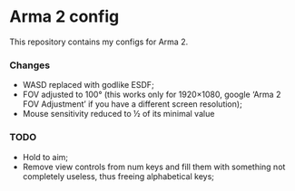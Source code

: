 # Arma 2 config
This repository contains my configs for Arma 2.

### Changes
- WASD replaced with godlike ESDF;
- FOV adjusted to 100° (this works only for 1920×1080, google ‘Arma 2 FOV Adjustment’ if you have a different screen resolution);
- Mouse sensitivity reduced to ½ of its minimal value

### TODO
- Hold to aim;
- Remove view controls from num keys and fill them with something not completely useless, thus freeing alphabetical keys;

